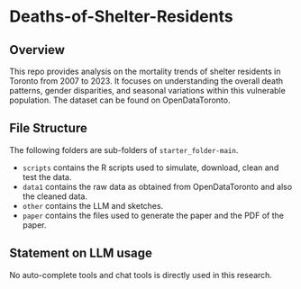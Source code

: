 # Deaths-of-Shelter-Residents

## Overview
This repo provides analysis on the mortality trends of shelter residents in Toronto from 2007 to 2023. It focuses on understanding the overall death patterns, gender disparities, and seasonal variations within this vulnerable population. The dataset can be found on OpenDataToronto.

## File Structure
The following folders are sub-folders of `starter_folder-main`.
-   `scripts` contains the R scripts used to simulate, download, clean and test the data.
-   `data1` contains the raw data as obtained from OpenDataToronto and also the cleaned data.
-   `other` contains the LLM and sketches.
-   `paper` contains the files used to generate the paper and the PDF of the paper.

## Statement on LLM usage
No auto-complete tools and chat tools is directly used in this research.